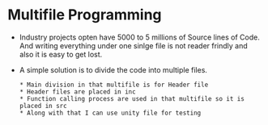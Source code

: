 # Multifile Programming
* Industry projects opten have 5000 to 5 millions of Source lines of Code. And writing everything under one sinlge file is not reader frindly and also it is easy to get lost.

* A simple solution is to divide the code into multiple files.

      * Main division in that multifile is for Header file
      * Header files are placed in inc
      * Function calling process are used in that multifile so it is placed in src
      * Along with that I can use unity file for testing
